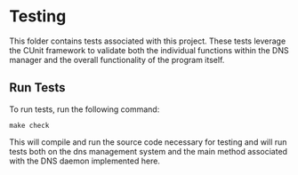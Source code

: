 # Testing
This folder contains tests associated with this project. These tests leverage
the CUnit framework to validate both the individual functions within the DNS
manager and the overall functionality of the program itself.

## Run Tests
To run tests, run the following command:
```
make check
```
This will compile and run the source code necessary for testing and will run
tests both on the dns management system and the main method associated with
the DNS daemon implemented here.